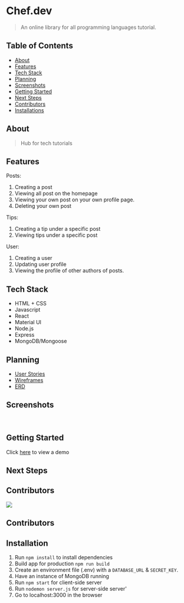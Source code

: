 # Chef.dev

> An online library for all programming languages tutorial. 

## Table of Contents
- [About](#about)
- [Features](#features)
- [Tech Stack](#tech-stack)
- [Planning](#planning)
- [Screenshots](#screenshots)
- [Getting Started](#getting-started)
- [Next Steps](#next-steps)
- [Contributors](#contributors)
- [Installations](#installation)

## About 
> Hub for tech tutorials 

## Features

Posts:
1. Creating a post
2. Viewing all post on the homepage
3. Viewing your own post on your own profile page.
4. Deleting your own post

Tips:
1. Creating a tip under a specific post
2. Viewing tips under a specific post

User:
1. Creating a user
2. Updating user profile
3. Viewing the profile of other authors of posts.

## Tech Stack
- HTML + CSS
- Javascript
- React
- Material UI
- Node.js
- Express
- MongoDB/Mongoose

## Planning

- [User Stories](https://trello.com/b/QSFe0eSf/project-4)
- [Wireframes](https://app.diagrams.net/#Htiffbouchard%2FChef.dev%2Fmaster%2FWireframe%20-%20Chef.Dev.drawio)
- [ERD](https://app.diagrams.net/#Hdaronefrancis%2Fchef.dev%2Fmaster%2FERDs.drawio)

## Screenshots
<img src="" caption="Homepage"/>
<img src="" caption="User Dashboard"/>
<img src="" caption="User Profile"/>
<img src="" caption="User Profile Activities and Routines"/>

## Getting Started 
Click [here](https://.herokuapp.com/) to view a demo 


## Next Steps

## Contributors
<a href="https://github.com/daronefrancis/chef.dev/graphs/contributors">
  <img src="https://contributors-img.web.app/image?repo=daronefrancis/chef.dev" />
</a>


## Contributors

## Installation

1. Run ``npm install`` to install dependencies 
2. Build app for production ``npm run build``
3. Create an environment file (.env) with a `DATABASE_URL` & `SECRET_KEY`.
4. Have an instance of MongoDB running
5. Run `npm start` for client-side server
6. Run `nodemon server.js` for server-side server'
7. Go to localhost:3000 in the browser
